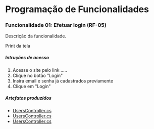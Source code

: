 # Programação de Funcionalidades

### Funcionalidade 01: Efetuar login	(RF-05)
Descrição da funcionalidade. 

Print da tela
##### Intruções de acesso
1. Acesse o site pelo link .....
2. Clique no botão "Login"
3. Insira email e senha já cadastrados previamente
4. Clique em "Login"

##### Artefatos produzidos
* [UsersController.cs](https://github.com/ICEI-PUC-Minas-PMV-ADS/pmv-ads-2023-1-e2-proj-int-t2-pmv-ads-2023-1-e2-t2-time5-study2gether/blob/develop/src/Study2gether/Study2gether/Controllers/UsersController.cs)
* [UsersController.cs](https://github.com/ICEI-PUC-Minas-PMV-ADS/pmv-ads-2023-1-e2-proj-int-t2-pmv-ads-2023-1-e2-t2-time5-study2gether/blob/develop/src/Study2gether/Study2gether/Controllers/UsersController.cs)
* [UsersController.cs](https://github.com/ICEI-PUC-Minas-PMV-ADS/pmv-ads-2023-1-e2-proj-int-t2-pmv-ads-2023-1-e2-t2-time5-study2gether/blob/develop/src/Study2gether/Study2gether/Controllers/UsersController.cs)
